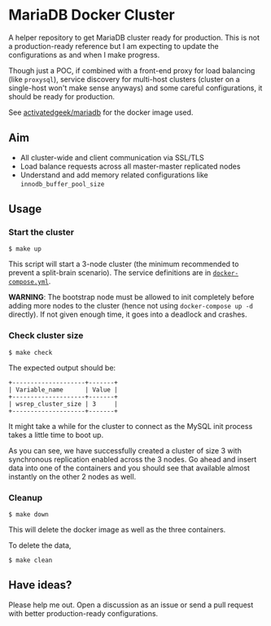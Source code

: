 # MariaDB Docker Cluster

A helper repository to get MariaDB cluster ready for production. This is not
a production-ready reference but I am expecting to update the configurations
as and when I make progress.

Though just a POC, if combined with a front-end proxy for load balancing (like `proxysql`),
service discovery for multi-host clusters (cluster on a single-host won't
make sense anyways) and some careful configurations, it should be ready for
production.

See [activatedgeek/mariadb](https://hub.docker.com/r/activatedgeek/mariadb/) for
the docker image used.

## Aim

* All cluster-wide and client communication via SSL/TLS
* Load balance requests across all master-master replicated nodes
* Understand and add memory related configurations like `innodb_buffer_pool_size`

## Usage

### Start the cluster

```
$ make up
```

This script will start a 3-node cluster (the minimum recommended to prevent a
split-brain scenario). The service definitions are in [`docker-compose.yml`](./docker-compose.yml).

**WARNING**: The bootstrap node must be allowed to init completely before
adding more nodes to the cluster (hence not using `docker-compose up -d` directly).
If not given enough time, it goes into a deadlock and crashes.

### Check cluster size

```
$ make check
```

The expected output should be:
```
+--------------------+-------+
| Variable_name      | Value |
+--------------------+-------+
| wsrep_cluster_size | 3     |
+--------------------+-------+
```

It might take a while for the cluster to connect as the MySQL init process takes
a little time to boot up.

As you can see, we have successfully created a cluster of size 3 with synchronous
replication enabled across the 3 nodes. Go ahead and insert data into one of the
containers and you should see that available almost instantly on the other 2 nodes
as well.

### Cleanup

```
$ make down
```

This will delete the docker image as well as the three containers.

To delete the data,
```
$ make clean
```

## Have ideas?

Please help me out. Open a discussion as an issue or send a pull request with
better production-ready configurations.
